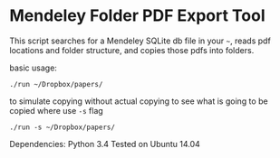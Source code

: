 # Mendeley Folder PDF Export Tool

This script searches for a Mendeley SQLite db file in your `~`, reads pdf locations and folder structure, and copies those pdfs into folders.

basic usage:

    ./run ~/Dropbox/papers/

to simulate copying without actual copying to see what is going to be copied where use `-s` flag

    ./run -s ~/Dropbox/papers/

Dependencies: Python 3.4
Tested on Ubuntu 14.04
